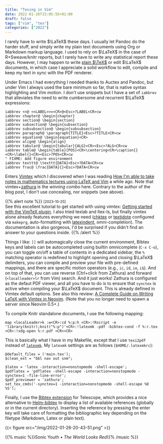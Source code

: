 ```yaml
---
title: "Texing in Vim"
date: 2022-01-26T15:05:55+01:00
draft: false
tags: ["vim", "tex"]
categories: ["2022"]
---
```


I rarely have to write $\LaTeX$ these days. I usually let Pandoc do the harder stuff, and simply write my plain text documents using Org or Markdown markup language. I used to rely on $\LaTeX$ in the case of R+Sweave/knitr reports, but I rarely have to write any statistical report these days. However, I may happen to write [plain $\TeX$](/post/latex-beamer-21-century/) or edit $\LaTeX$ documents, in which case I appreciate a solid workflow to edit, compile and keep my text in sync with the PDF renderer.

Under Emacs I had everything I needed thanks to Auctex and Pandoc, but under Vim I always used the bare minimum so far, that is native syntax highlighting and Vim motion. I don't use snippets but I have a set of `iabbrev` that alleviates the need to write cumbersome and recurrent $\LaTeX$ expressions:

```vim
iabbrev <<@ <<LABEL>>=<CR>@<Esc>?LABEL<CR>cw
iabbrev chapter@ \begin{chapter}
iabbrev section@ \begin{section}
iabbrev subsection@ \begin{subsection}
iabbrev subsubsection@ \begin{subsubsection}
iabbrev paragraph@ \paragraph{TITLE}<Esc>?TITLE<CR>cw
iabbrev equation@ \begin{equation}<CR>
iabbrev align@ \begin{align}
iabbrev tabular@ \begin{tabular}{ALG}<CR><Esc>?ALG<CR>cw
iabbrev table@ \begin{table}[POS]<CR>\centering<CR>\caption{}<CR>\label{}<CR><Esc>?POS<CR>cw
" FIXME: Add figure environment
iabbrev texttt@ \texttt{DATA}<Esc>?DATA<CR>cw
iabbrev frac@ \frac{DATA}{}<Esc>?DATA<CR>cw
```

Enters [Vimtex](https://github.com/lervag/vimtex) which I discovered when I was reading [How I'm able to take notes in mathematics lectures using LaTeX and Vim](https://castel.dev/post/lecture-notes-1/) a while ago. Note that vimtex+[zathura](/post/nyxt-browser/) is the _winning combo_ here. Contrary to the author of the blog post, I don't use concealing, nor snippets (see above).

{{% alert note %}}
<small>[2023-10-25]</small><br>
See this excellent tutorial to get started with using vimtex: [Getting started with the VimTeX plugin](https://www.ejmastnak.com/tutorials/vim-latex/vimtex/). I also tried texlab and ltex-ls, but finally vimtex alone already features everything we need ([chktex](https://www.nongnu.org/chktex/) or [textidote](https://sylvainhalle.github.io/textidote/) configured via `makeprg`, auto-formatting with [latexindent](https://github.com/cmhughes/latexindent.pl), omni-completion). The documentation is also gorgeous, I'd be surprised if you didn't find an answer to your questions inside.
{{% /alert %}}

Things I like: `]]` will automagically close the current environment, Bibtex keys and labels can be autocompleted using builtin omnicomplete (`C-x C-o`), you can toggle on/off a table of contents in a dedicated sidebar, the `%` matching operator is redefined to highlight opening and closing $\LaTeX$ delimiters, you can compile and preview your file with pre-defined mappings, and there are specific motion operators (e.g., `ic`, `id`, `ie`, `i$`). And on top of that, you can use reverse (Ctrl+click from Zathura) and forward (`<localleader>lr` from Vim) search. And it just works! Zathura is configured as the defaut PDF viewer, and all you have to do is to ensure that `synctex` is active when compiling your $\LaTeX$ document. This is already defined in Vimtex default options. See also this review: [A Complete Guide on Writing LaTeX with Vimtex in Neovim](https://jdhao.github.io/2019/03/26/nvim_latex_write_preview/). (Note that you no longer need to spawn a server since Neovim 0.5+.)

To compile Knitr standalone documents, I use the following mapping:

```vim
map <localLeader>k :w<CR>:cd %:p:h <CR>:!Rscript -e 'library(knitr);knit("%:p")'<CR>:!latexmk -pdf -bibtex-cond -f %:r.tex <CR>:!xdg-open %:r.pdf <CR><CR>
```

This is basically what I have in my Makefile, except that I use `texi2pdf` instead of [`latexmk`](https://mg.readthedocs.io/latexmk.html). My `latexmk` settings are as follows (`$HOME/.latexmkrc`):

```
@default_files = ('main.tex');
$clean_ext = "bbl nav out snm";

$latex = 'latex -interaction=nonstopmode -shell-escape';
$pdflatex = 'pdflatex -shell-escape -interaction=nonstopmode -synctex=1 -file-line-error';
$pdf_previewer = 'zathura';
set_tex_cmds('-synctex=1 -interaction=nonstopmode -shell-escape %O %S');
```

Finally, I use the [Bibtex extension](https://github.com/nvim-telescope/telescope-bibtex.nvim) for Telescope, which provides a nice alternative to [Helm-bibtex](https://github.com/tmalsburg/helm-bibtex) to display a list of available references (globally or in the current directory). Inserting the reference by pressing the enter key will take care of formatting the bibliographic key depending on the filetype (Markdown, Latex or plain text).

{{< figure src="/img/2022-01-26-20-43-51.png" >}}

{{% music %}}Sonic Youth • _The World Looks Red_{{% /music %}}
